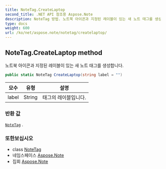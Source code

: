 ```yaml
---
title: NoteTag.CreateLaptop
second_title: .NET API 참조용 Aspose.Note
description: NoteTag 방법. 노트북 아이콘과 지정된 레이블이 있는 새 노트 태그를 생성합니다.
type: docs
weight: 600
url: /ko/net/aspose.note/notetag/createlaptop/
---
```

## NoteTag.CreateLaptop method

노트북 아이콘과 지정된 레이블이 있는 새 노트 태그를 생성합니다.

```csharp
public static NoteTag CreateLaptop(string label = "")
```

| 모수 | 유형 | 설명 |
| --- | --- | --- |
| label | String | 태그의 레이블입니다. |

### 반환 값

[`NoteTag`](../) .

### 또한보십시오

* class [NoteTag](../)
* 네임스페이스 [Aspose.Note](../../notetag/)
* 집회 [Aspose.Note](../../../)


